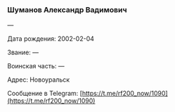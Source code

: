 ### Шуманов Александр Вадимович

—

Дата рождения: 2002-02-04

Звание: —

Воинская часть: —

Адрес: Новоуральск

Сообщение в Telegram: [https://t.me/rf200_now/1090](https://t.me/rf200_now/1090)
